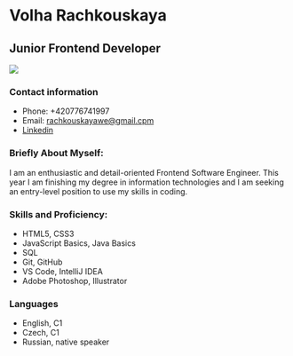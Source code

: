 # Volha Rachkouskaya 
## Junior Frontend Developer

![](https://drive.google.com/file/d/1WqWqlauT59DK8Un26wjYspIj-juXzYoT/view?usp=drive_link)

### Contact information
 * Phone: +420776741997
 * Email: rachkouskayawe@gmail.cpm
 * [Linkedin](www.linkedin.com/in/olga-rachkovskaya-9863051b7)

### Briefly About Myself:
I am an enthusiastic and detail-oriented Frontend Software Engineer. This year I am finishing my degree in information technologies and I am seeking an entry-level position to use my skills in coding. 

### Skills and Proficiency:
 * HTML5, CSS3
 * JavaScript Basics, Java Basics
 * SQL
 * Git, GitHub
 * VS Code, IntelliJ IDEA
 * Adobe Photoshop, Illustrator

### Languages
 * English, C1
 * Czech, C1
 * Russian, native speaker